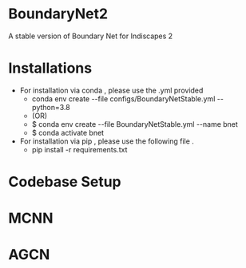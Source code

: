 # BoundaryNet2
A stable version of Boundary Net for Indiscapes 2 
# Installations 
* For installation via conda , please use the .yml provided 
   - conda env create --file configs/BoundaryNetStable.yml --python=3.8
   - (OR) 
   - $ conda env create --file BoundaryNetStable.yml --name bnet 
   - $ conda activate bnet 
* For installation via pip , please use the following file .
   - pip install -r requirements.txt
# Codebase Setup 
# MCNN 
# AGCN 


